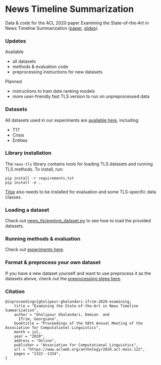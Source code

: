 # News Timeline Summarization
Data & code for the ACL 2020 paper Examining the State-of-the-Art in News Timeline Summarization ([paper](https://www.aclweb.org/anthology/2020.acl-main.122.pdf),  [slides](acl20-slides.pdf)).

### Updates
Available
* all datasets
* methods & evaluation code
* preprocessing instructions for new datasets

Planned
* instructions to train date ranking models
* more user-friendly fast TLS version to run on unpreprocessed data

### Datasets

All datasets used in our experiments are [available here](https://drive.google.com/drive/folders/1gDAF5QZyCWnF_hYKbxIzOyjT6MSkbQXu?usp=sharing), including:
* T17
* Crisis
* Entities
### Library installation
The `news-tls` library contains tools for loading TLS datasets and running TLS methods.
To install, run:
```
pip install -r requirements.txt
pip install -e .
```
[Tilse](https://github.com/smartschat/tilse) also needs to be installed for evaluation and some TLS-specific data classes.

### Loading a dataset
Check out [news_tls/explore_dataset.py](news_tls/explore_dataset.py) to see how to load the provided datasets.

### Running methods & evaluation
Check out [experiments here](experiments).

### Format & preprocess your own dataset
If you have a new dataset yourself and want to use preprocess it as the datasets above, check out the [preprocessing steps here](preprocessing).

### Citation
```
@inproceedings{gholipour-ghalandari-ifrim-2020-examining,
    title = "Examining the State-of-the-Art in News Timeline Summarization",
    author = "Gholipour Ghalandari, Demian  and
      Ifrim, Georgiana",
    booktitle = "Proceedings of the 58th Annual Meeting of the Association for Computational Linguistics",
    month = jul,
    year = "2020",
    address = "Online",
    publisher = "Association for Computational Linguistics",
    url = "https://www.aclweb.org/anthology/2020.acl-main.122",
    pages = "1322--1334",
}
```
